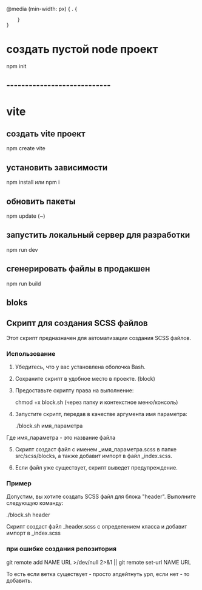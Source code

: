 @media (min-width: px) {
        . {
          
        }
    }


# создать пустой node проект
npm init

## ----------------------------

# vite
## создать vite проект
npm create vite

## установить зависимости
npm install или npm i

## обновить пакеты
npm update (~)

## запустить локальный сервер для разработки
npm run dev 

## сгенерировать файлы в продакшен
npm run build



## bloks 
## Скрипт  для создания SCSS файлов 
 
Этот скрипт предназначен для автоматизации создания SCSS файлов. 
 
### Использование 
 
1. Убедитесь, что у вас установлена оболочка Bash. 
 
2. Сохраните скрипт в удобное место в проекте. (block)
 
3. Предоставьте скрипту права на выполнение: 
 
   chmod +x block.sh (через папку и контекстное меню/консоль)
 
4. Запустите скрипт, передав в качестве аргумента имя параметра: 
 
   ./block.sh имя_параметра 
 
Где имя_параметра - это название файла 
 
5. Скрипт создаст файл с именем _имя_параметра.scss в папке src/scss/blocks, а также добавит импорт в файл _index.scss. 
 
6. Если файл уже существует, скрипт выведет предупреждение. 
 
### Пример 
 
Допустим, вы хотите создать SCSS файл для блока "header". Выполните следующую команду: 
 
./block.sh header 
 
Скрипт создаст файл _header.scss с определением класса и добавит импорт в _index.scss


### при ошибке создания репозитория
git remote add NAME URL >/dev/null 2>&1 || git remote set-url NAME URL

То есть если ветка существует - просто апдейтнуть урл, если нет - то добавить.